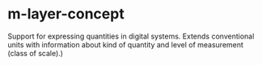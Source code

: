 # m-layer-concept
Support for expressing quantities in digital systems. Extends conventional units with information about kind of quantity and level of measurement (class of scale).)
